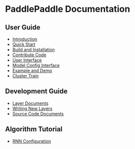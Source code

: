 PaddlePaddle Documentation
==========================

User Guide
----------
* [Introduction](introduction/index.md)
* [Quick Start](demo/quick_start/index_en.md)
* [Build and Installation](build/index.rst)
* [Contribute Code](build/contribute_to_paddle.md)
* [User Interface](ui/index.md)
* [Model Config Interface](ui/api/trainer_config_helpers/index.rst)
* [Example and Demo](demo/index.md)
* [Cluster Train](cluster/index.md)

Development Guide
-----------------
* [Layer Documents](layer.md)
* [Writing New Layers](dev/new_layer/index.rst)
* [Source Code Documents](source/index.md)

Algorithm Tutorial
------------------
* [RNN Configuration](algorithm/rnn/rnn.rst)
